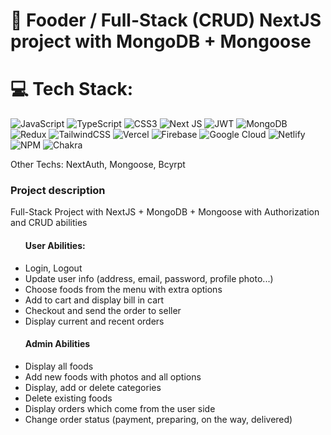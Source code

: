 # 💫 Fooder / Full-Stack (CRUD) NextJS project with MongoDB + Mongoose

# 💻 Tech Stack:

![JavaScript](https://img.shields.io/badge/javascript-%23323330.svg?style=for-the-badge&logo=javascript&logoColor=%23F7DF1E)
![TypeScript](https://img.shields.io/badge/typescript-%23007ACC.svg?style=for-the-badge&logo=typescript&logoColor=white)
![CSS3](https://img.shields.io/badge/css3-%231572B6.svg?style=for-the-badge&logo=css3&logoColor=white)
![Next JS](https://img.shields.io/badge/Next-black?style=for-the-badge&logo=next.js&logoColor=white)
![JWT](https://img.shields.io/badge/JWT-black?style=for-the-badge&logo=JSON%20web%20tokens)
![MongoDB](https://img.shields.io/badge/MongoDB-%234ea94b.svg?style=for-the-badge&logo=mongodb&logoColor=white)
![Redux](https://img.shields.io/badge/redux-%23593d88.svg?style=for-the-badge&logo=redux&logoColor=white)
![TailwindCSS](https://img.shields.io/badge/tailwindcss-%2338B2AC.svg?style=for-the-badge&logo=tailwind-css&logoColor=white)
![Vercel](https://img.shields.io/badge/vercel-%23000000.svg?style=for-the-badge&logo=vercel&logoColor=white) ![Firebase](https://img.shields.io/badge/firebase-%23039BE5.svg?style=for-the-badge&logo=firebase)
![Google Cloud](https://img.shields.io/badge/Google%20Cloud-%234285F4.svg?style=for-the-badge&logo=google-cloud&logoColor=white) ![Netlify](https://img.shields.io/badge/netlify-%23000000.svg?style=for-the-badge&logo=netlify&logoColor=#00C7B7)
![NPM](https://img.shields.io/badge/NPM-%23000000.svg?style=for-the-badge&logo=npm&logoColor=white)
![Chakra](https://img.shields.io/badge/chakra-%234ED1C5.svg?style=for-the-badge&logo=chakraui&logoColor=white)
<p>
Other Techs: NextAuth, Mongoose, Bcyrpt
</p>

<h3>
Project description
</h3>
<p>
Full-Stack Project with NextJS + MongoDB + Mongoose
with Authorization and CRUD abilities
</p>

<ul>
<h4>
User Abilities:
</h4>
<li>Login, Logout</li>
<li>Update user info (address, email, password, profile photo...)</li>
<li>Choose foods from the menu with extra options</li>
<li>Add to cart and display bill in cart</li>
<li>Checkout and send the order to seller</li>
<li>Display current and recent orders</li>
</ul>


<ul>
<h4>Admin Abilities</h4>
<li>Display all foods</li>
<li>Add new foods with photos and all options</li>
<li>Display, add or delete categories</li>
<li>Delete existing foods</li>
<li>Display orders which come from the user side</li>
<li>Change order status (payment, preparing, on the way, delivered)</li>
</ul>
